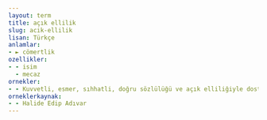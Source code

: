 ```yaml
---
layout: term
title: açık ellilik
slug: acik-ellilik
lisan: Türkçe
anlamlar:
- ► cömertlik
ozellikler:
- - isim
  - mecaz
ornekler:
- - Kuvvetli, esmer, sıhhatli, doğru sözlülüğü ve açık elliliğiyle dostlarına kendini sevdirmiş bir kadındı.
orneklerkaynak:
- - Halide Edip Adıvar
---
```

